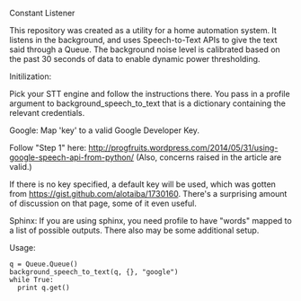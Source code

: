 Constant Listener

This repository was created as a utility for a home automation system. It listens in the background, and uses Speech-to-Text APIs to give the text said through a Queue. The background noise level is calibrated based on the past 30 seconds of data to enable dynamic power thresholding.

Initilization:

Pick your STT engine and follow the instructions there. You pass in a profile argument to background_speech_to_text that is a dictionary containing the relevant credentials.

  Google:
Map 'key' to a valid Google Developer Key.

Follow "Step 1" here: http://progfruits.wordpress.com/2014/05/31/using-google-speech-api-from-python/
(Also, concerns raised in the article are valid.)

If there is no key specified, a default key will be used, which was gotten from https://gist.github.com/alotaiba/1730160. There's a surprising amount of discussion on that page, some of it even useful.

  Sphinx:
If you are using sphinx, you need profile to have "words" mapped to a list of possible outputs. There also may be some additional setup.

Usage:
```
q = Queue.Queue()
background_speech_to_text(q, {}, "google")
while True:
  print q.get()
```
